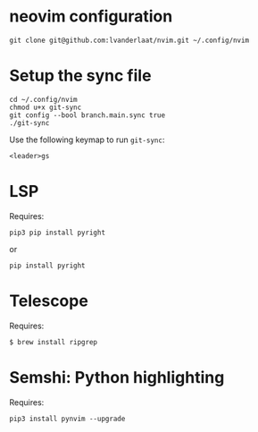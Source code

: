# neovim configuration

    git clone git@github.com:lvanderlaat/nvim.git ~/.config/nvim

# Setup the sync file

    cd ~/.config/nvim
    chmod u+x git-sync
    git config --bool branch.main.sync true
    ./git-sync

Use the following keymap to run `git-sync`:

    <leader>gs

<!-- # Background color too dim -->
<!-- Change the `~/.local/share/nvim/site/packer/start/gruvbox/colors/gruvbox.vim` line 89 -->

<!--     let s:gb.dark0_hard  = ['#1d2021', 234]     " 29-32-33 -->
<!-- to -->
<!--     let s:gb.dark0_hard  = ['#000000', 000]     " 29-32-33 -->

# LSP

Requires:

    pip3 pip install pyright

or 

    pip install pyright

# Telescope

Requires:

    $ brew install ripgrep

# Semshi: Python highlighting

Requires:

    pip3 install pynvim --upgrade
